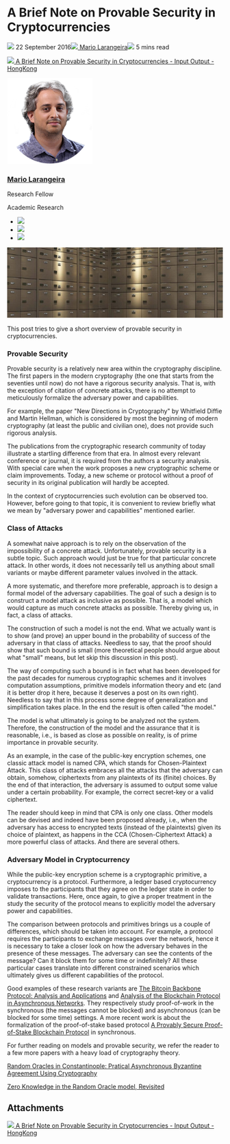 # A Brief Note on Provable Security in Cryptocurrencies
![](img/2016-09-22-a-brief-note-on-provable-security-in-cryptocurrencies.002.png) 22 September 2016![](img/2016-09-22-a-brief-note-on-provable-security-in-cryptocurrencies.002.png)[ Mario Larangeira](/en/blog/authors/mario-larangeira/page-1/)![](img/2016-09-22-a-brief-note-on-provable-security-in-cryptocurrencies.003.png) 5 mins read

![](img/2016-09-22-a-brief-note-on-provable-security-in-cryptocurrencies.004.png)[ A Brief Note on Provable Security in Cryptocurrencies - Input Output - HongKong](https://ucarecdn.com/b0b08864-d4e2-40ed-9ea6-21f9ff33b560/-/inline/yes/ "A Brief Note on Provable Security in Cryptocurrencies - Input Output - HongKong")

![Mario Larangeira](img/2016-09-22-a-brief-note-on-provable-security-in-cryptocurrencies.005.png)[](/en/blog/authors/mario-larangeira/page-1/)
### [**Mario Larangeira**](/en/blog/authors/mario-larangeira/page-1/)
Research Fellow

Academic Research

- ![](img/2016-09-22-a-brief-note-on-provable-security-in-cryptocurrencies.006.png)[](mailto:mario.larangeira@iohk.io "Email")
- ![](img/2016-09-22-a-brief-note-on-provable-security-in-cryptocurrencies.007.png)[](https://www.youtube.com/watch?v=LUUFbGB-vyg "YouTube")
- ![](img/2016-09-22-a-brief-note-on-provable-security-in-cryptocurrencies.008.png)[](https://jp.linkedin.com/in/larangeira "LinkedIn")

![A Brief Note on Provable Security in Cryptocurrencies](img/2016-09-22-a-brief-note-on-provable-security-in-cryptocurrencies.009.jpeg)

This post tries to give a short overview of provable security in cryptocurrencies.
### **Provable Security**
Provable security is a relatively new area within the cryptography discipline. The first papers in the modern cryptography (the one that starts from the seventies until now) do not have a rigorous security analysis. That is, with the exception of citation of concrete attacks, there is no attempt to meticulously formalize the adversary power and capabilities.

For example, the paper "New Directions in Cryptography" by Whitfield Diffie and Martin Hellman, which is considered by most the beginning of modern cryptography (at least the public and civilian one), does not provide such rigorous analysis.

The publications from the cryptographic research community of today illustrate a startling difference from that era. In almost every relevant conference or journal, it is required from the authors a security analysis. With special care when the work proposes a new cryptographic scheme or claim improvements. Today, a new scheme or protocol without a proof of security in its original publication will hardly be accepted.

In the context of cryptocurrencies such evolution can be observed too. However, before going to that topic, it is convenient to review briefly what we mean by "adversary power and capabilities" mentioned earlier.
### **Class of Attacks**
A somewhat naive approach is to rely on the observation of the impossibility of a concrete attack. Unfortunately, provable security is a subtle topic. Such approach would just be true for that particular concrete attack. In other words, it does not necessarily tell us anything about small variants or maybe different parameter values involved in the attack.

A more systematic, and therefore more preferable, approach is to design a formal model of the adversary capabilities. The goal of such a design is to construct a model attack as inclusive as possible. That is, a model which would capture as much concrete attacks as possible. Thereby giving us, in fact, a class of attacks.

The construction of such a model is not the end. What we actually want is to show (and prove) an upper bound in the probability of success of the adversary in that class of attacks. Needless to say, that the proof should show that such bound is small (more theoretical people should argue about what "small" means, but let skip this discussion in this post).

The way of computing such a bound is in fact what has been developed for the past decades for numerous cryptographic schemes and it involves computation assumptions, primitive models information theory and etc (and it is better drop it here, because it deserves a post on its own right). Needless to say that in this process some degree of generalization and simplification takes place. In the end the result is often called "the model."

The model is what ultimately is going to be analyzed not the system. Therefore, the construction of the model and the assurance that it is reasonable, i.e., is based as close as possible on reality, is of prime importance in provable security.

As an example, in the case of the public-key encryption schemes, one classic attack model is named CPA, which stands for Chosen-Plaintext Attack. This class of attacks embraces all the attacks that the adversary can obtain, somehow, ciphertexts from any plaintexts of its (finite) choices. By the end of that interaction, the adversary is assumed to output some value under a certain probability. For example, the correct secret-key or a valid ciphertext.

The reader should keep in mind that CPA is only one class. Other models can be devised and indeed have been proposed already, i.e., when the adversary has access to encrypted texts (instead of the plaintexts) given its choice of plaintext, as happens in the CCA (Chosen-Ciphertext Attack) a more powerful class of attacks. And there are several others.
### **Adversary Model in Cryptocurrency**
While the public-key encryption scheme is a cryptographic primitive, a cryptocurrency is a protocol. Furthermore, a ledger based cryptocurrency imposes to the participants that they agree on the ledger state in order to validate transactions. Here, once again, to give a proper treatment in the study the security of the protocol means to explicitly model the adversary power and capabilities.

The comparison between protocols and primitives brings us a couple of differences, which should be taken into account. For example, a protocol requires the participants to exchange messages over the network, hence it is necessary to take a closer look on how the adversary behaves in the presence of these messages. The adversary can see the contents of the message? Can it block them for some time or indefinitely? All these particular cases translate into different constrained scenarios which ultimately gives us different capabilities of the protocol.

Good examples of these research variants are [The Bitcoin Backbone Protocol: Analysis and Applications](/en/research/library#IPQHNW2R) and [Analysis of the Blockchain Protocol in Asynchronous Networks](/en/research/library#8WP4QF65). They respectively study proof-of-work in the synchronous (the messages cannot be blocked) and asynchronous (can be blocked for some time) settings. A more recent work is about the formalization of the proof-of-stake based protocol [A Provably Secure Proof-of-Stake Blockchain Protocol](/en/research/library#9BKRHCSI) in synchronous.

For further reading on models and provable security, we refer the reader to a few more papers with a heavy load of cryptography theory.

[Random Oracles in Constantinople: Pratical Asynchronous Byzantine Agreement Using Cryptography](/en/research/library#7A537TWI)

[Zero Knowledge in the Random Oracle model, Revisited](/en/research/library#XTGGH9TQ)
## **Attachments**
![](img/2016-09-22-a-brief-note-on-provable-security-in-cryptocurrencies.004.png)[ A Brief Note on Provable Security in Cryptocurrencies - Input Output - HongKong](https://ucarecdn.com/b0b08864-d4e2-40ed-9ea6-21f9ff33b560/-/inline/yes/ "A Brief Note on Provable Security in Cryptocurrencies - Input Output - HongKong")
